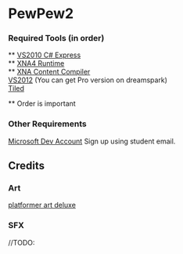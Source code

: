 PewPew2
=======

### Required Tools (in order)
** [VS2010 C# Express](http://www.microsoft.com/visualstudio/eng/downloads#d-2010-express)  
** [XNA4 Runtime](http://www.microsoft.com/en-us/download/details.aspx?id=20914)  
** [XNA Content Compiler](http://xnacontentcompiler.codeplex.com/)  
[VS2012](#) (You can get Pro version on dreamspark)  
[Tiled](http://www.mapeditor.org/)  

** Order is important  

### Other Requirements
[Microsoft Dev Account](https://www.dreamspark.com/) Sign up using student email.     

        
## Credits


### Art
[platformer art deluxe](http://opengameart.org/content/platformer-art-deluxe)


### SFX
//TODO: 
